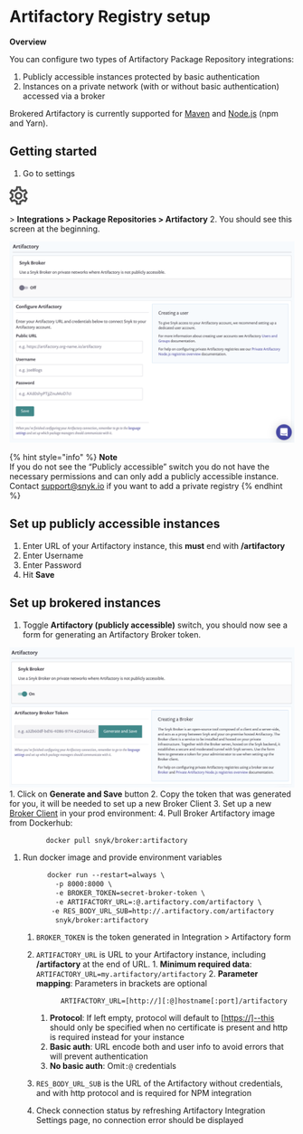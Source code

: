 # Artifactory Registry setup

**Overview**

You can configure two types of Artifactory Package Repository integrations:

1. Publicly accessible instances protected by basic authentication
2. Instances on a private network \(with or without basic authentication\) accessed via a broker

Brokered Artifactory is currently supported for [Maven](https://support.snyk.io/hc/en-us/articles/360005507418) and [Node.js](https://support.snyk.io/hc/en-us/articles/360007537418) \(npm and Yarn\).

## Getting started

1. Go to settings

![cog\_icon.png](../../.gitbook/assets/cog_icon.png)

&gt; **Integrations &gt; Package Repositories &gt; Artifactory** 2. You should see this screen at the beginning.

![Screenshot\_2020-04-17\_at\_14.38.12.png](../../.gitbook/assets/screenshot_2020-04-17_at_14.38.12.png)

{% hint style="info" %}
**Note**  
If you do not see the “Publicly accessible” switch you do not have the necessary permissions and can only add a publicly accessible instance.  
Contact [support@snyk.io](mailto:support@snyk.io) if you want to add a private registry
{% endhint %}

## Set up publicly accessible instances

1. Enter URL of your Artifactory instance, this **must** end with **/artifactory**
2. Enter Username
3. Enter Password
4. Hit **Save**

## Set up brokered instances

1. Toggle **Artifactory \(publicly accessible\)** switch, you should now see a form for generating an Artifactory Broker token.  

![Screenshot\_2020-04-17\_at\_14.38.26.png](../../.gitbook/assets/screenshot_2020-04-17_at_14.38.26.png) 1. Click on **Generate and Save** button 2. Copy the token that was generated for you, it will be needed to set up a new Broker Client 3. Set up a new [Broker Client](https://support.snyk.io/hc/en-us/articles/360004032397) in your prod environment: 4. Pull Broker Artifactory image from Dockerhub:

```text
         docker pull snyk/broker:artifactory
```

1. Run docker image and provide environment variables

   ```text
         docker run --restart=always \
           -p 8000:8000 \
           -e BROKER_TOKEN=secret-broker-token \
           -e ARTIFACTORY_URL=:@.artifactory.com/artifactory \
          -e RES_BODY_URL_SUB=http://.artifactory.com/artifactory
           snyk/broker:artifactory
   ```

   1. `BROKER_TOKEN` is the token generated in Integration &gt; Artifactory form 
   2. `ARTIFACTORY_URL` is URL to your Artifactory instance, including **/artifactory** at the end of URL. 1. **Minimum required data**: `ARTIFACTORY_URL=my.artifactory/artifactory` 2. **Parameter mapping**: Parameters in brackets are optional

      ```text
            ARTIFACTORY_URL=[http://][:@]hostname[:port]/artifactory
      ```

      1. **Protocol**: If left empty, protocol will default to \[[https://\]--this](https://]--this) should only be specified when no certificate is present and http is required instead for your instance
      2. **Basic auth**: URL encode both and user info to avoid errors that will prevent authentication
      3. **No basic auth**: Omit`:@` credentials 

   3. `RES_BODY_URL_SUB` is the URL of the Artifactory without credentials, and with http protocol and is required for NPM integration
   4. Check connection status by refreshing Artifactory Integration Settings page, no connection error should be displayed

